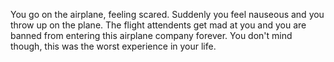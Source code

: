 You go on the airplane, feeling scared.
Suddenly you feel nauseous and you throw up on the plane.
The flight attendents get mad at you and you are banned from entering this airplane company forever. 
You don't mind though, this was the worst experience in your life.
